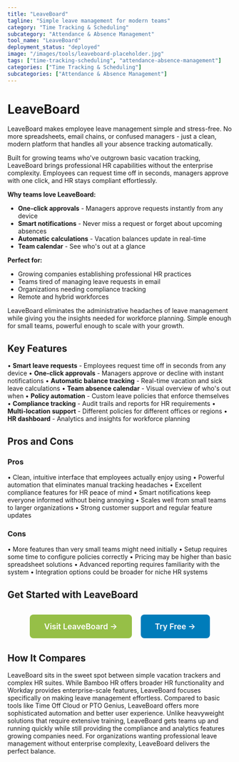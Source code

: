 ```yaml
---
title: "LeaveBoard"
tagline: "Simple leave management for modern teams"
category: "Time Tracking & Scheduling"
subcategory: "Attendance & Absence Management"
tool_name: "LeaveBoard"
deployment_status: "deployed"
image: "/images/tools/leaveboard-placeholder.jpg"
tags: ["time-tracking-scheduling", "attendance-absence-management"]
categories: ["Time Tracking & Scheduling"]
subcategories: ["Attendance & Absence Management"]
---
```


# LeaveBoard

LeaveBoard makes employee leave management simple and stress-free. No more spreadsheets, email chains, or confused managers - just a clean, modern platform that handles all your absence tracking automatically.

Built for growing teams who've outgrown basic vacation tracking, LeaveBoard brings professional HR capabilities without the enterprise complexity. Employees can request time off in seconds, managers approve with one click, and HR stays compliant effortlessly.

**Why teams love LeaveBoard:**
- **One-click approvals** - Managers approve requests instantly from any device
- **Smart notifications** - Never miss a request or forget about upcoming absences  
- **Automatic calculations** - Vacation balances update in real-time
- **Team calendar** - See who's out at a glance

**Perfect for:**
- Growing companies establishing professional HR practices
- Teams tired of managing leave requests in email
- Organizations needing compliance tracking
- Remote and hybrid workforces

LeaveBoard eliminates the administrative headaches of leave management while giving you the insights needed for workforce planning. Simple enough for small teams, powerful enough to scale with your growth.

## Key Features

• **Smart leave requests** - Employees request time off in seconds from any device
• **One-click approvals** - Managers approve or decline with instant notifications
• **Automatic balance tracking** - Real-time vacation and sick leave calculations
• **Team absence calendar** - Visual overview of who's out when
• **Policy automation** - Custom leave policies that enforce themselves
• **Compliance tracking** - Audit trails and reports for HR requirements
• **Multi-location support** - Different policies for different offices or regions
• **HR dashboard** - Analytics and insights for workforce planning

## Pros and Cons

### Pros
• Clean, intuitive interface that employees actually enjoy using
• Powerful automation that eliminates manual tracking headaches
• Excellent compliance features for HR peace of mind
• Smart notifications keep everyone informed without being annoying
• Scales well from small teams to larger organizations
• Strong customer support and regular feature updates

### Cons
• More features than very small teams might need initially
• Setup requires some time to configure policies correctly
• Pricing may be higher than basic spreadsheet solutions
• Advanced reporting requires familiarity with the system
• Integration options could be broader for niche HR systems

## Get Started with LeaveBoard

<div style="text-align: center; margin: 2rem 0;">
  <a href="https://www.leaveboard.com" target="_blank" rel="noopener noreferrer" style="display: inline-block; background: #96BF47; color: white; padding: 1rem 2rem; text-decoration: none; border-radius: 8px; font-weight: 600; font-size: 1.1rem; margin-right: 1rem;">Visit LeaveBoard →</a>
  <a href="https://www.leaveboard.com/free-trial" target="_blank" rel="noopener noreferrer" style="display: inline-block; background: #007cba; color: white; padding: 1rem 2rem; text-decoration: none; border-radius: 8px; font-weight: 600; font-size: 1.1rem;">Try Free →</a>
</div>

## How It Compares

LeaveBoard sits in the sweet spot between simple vacation trackers and complex HR suites. While Bamboo HR offers broader HR functionality and Workday provides enterprise-scale features, LeaveBoard focuses specifically on making leave management effortless. Compared to basic tools like Time Off Cloud or PTO Genius, LeaveBoard offers more sophisticated automation and better user experience. Unlike heavyweight solutions that require extensive training, LeaveBoard gets teams up and running quickly while still providing the compliance and analytics features growing companies need. For organizations wanting professional leave management without enterprise complexity, LeaveBoard delivers the perfect balance.